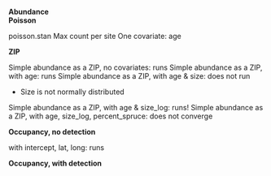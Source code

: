 
**Abundance**<br>
**Poisson**

poisson.stan
Max count per site
One covariate: age


**ZIP**

Simple abundance as a ZIP, no covariates: runs
Simple abundance as a ZIP, with age: runs
Simple abundance as a ZIP, with age & size: does not run
- Size is not normally distributed

Simple abundance as a ZIP, with age & size_log: runs!
Simple abundance as a ZIP, with age, size_log, percent_spruce: does not converge

**Occupancy, no detection**

with intercept, lat, long: runs

**Occupancy, with detection**
